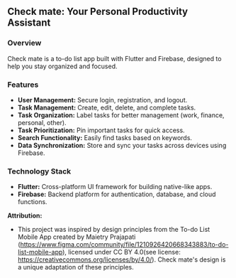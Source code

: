 ## Check mate: Your Personal Productivity Assistant

### Overview
Check mate is a to-do list app built with Flutter and Firebase, designed to help you stay organized and focused.

### Features
* **User Management:** Secure login, registration, and logout.
* **Task Management:** Create, edit, delete, and complete tasks.
* **Task Organization:** Label tasks for better management (work, finance, personal, other).
* **Task Prioritization:** Pin important tasks for quick access.
* **Search Functionality:** Easily find tasks based on keywords.
* **Data Synchronization:** Store and sync your tasks across devices using Firebase.

### Technology Stack
* **Flutter:** Cross-platform UI framework for building native-like apps.
* **Firebase:** Backend platform for authentication, database, and cloud functions.

**Attribution:**
* This project was inspired by design principles from the To-do List Mobile App created by Maietry Prajapati (https://www.figma.com/community/file/1210926420668343883/to-do-list-mobile-app), licensed under CC BY 4.0(see license: https://creativecommons.org/licenses/by/4.0/). Check mate's design is a unique adaptation of these principles. 
